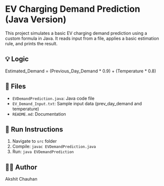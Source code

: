 # EV Charging Demand Prediction (Java Version)

This project simulates a basic EV charging demand prediction using a custom formula in Java.
It reads input from a file, applies a basic estimation rule, and prints the result.

## 💡 Logic
Estimated_Demand = (Previous_Day_Demand * 0.9) + (Temperature * 0.8)

## 📁 Files
- `EVDemandPrediction.java`: Java code file
- `EV_Demand_Input.txt`: Sample input data (prev_day_demand and temperature)
- `README.md`: Documentation

## 🔧 Run Instructions
1. Navigate to `src` folder
2. Compile: `javac EVDemandPrediction.java`
3. Run: `java EVDemandPrediction`

## 👨‍💻 Author
Akshit Chauhan
